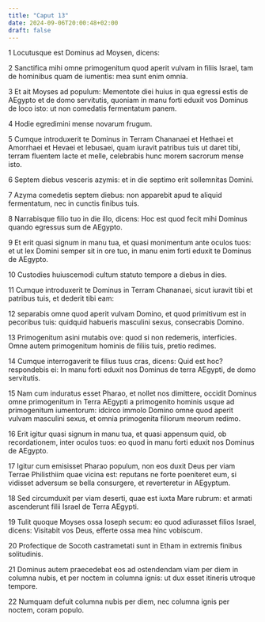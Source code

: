 ```yaml
---
title: "Caput 13"
date: 2024-09-06T20:00:48+02:00
draft: false
---
```



1 Locutusque est Dominus ad Moysen, dicens:

2 Sanctifica mihi omne primogenitum quod aperit vulvam in filiis Israel, tam de hominibus quam de iumentis: mea sunt enim omnia.

3 Et ait Moyses ad populum: Mementote diei huius in qua egressi estis de AEgypto et de domo servitutis, quoniam in manu forti eduxit vos Dominus de loco isto: ut non comedatis fermentatum panem.

4 Hodie egredimini mense novarum frugum.

5 Cumque introduxerit te Dominus in Terram Chananaei et Hethaei et Amorrhaei et Hevaei et Iebusaei, quam iuravit patribus tuis ut daret tibi, terram fluentem lacte et melle, celebrabis hunc morem sacrorum mense isto.

6 Septem diebus vesceris azymis: et in die septimo erit sollemnitas Domini.

7 Azyma comedetis septem diebus: non apparebit apud te aliquid fermentatum, nec in cunctis finibus tuis.

8 Narrabisque filio tuo in die illo, dicens: Hoc est quod fecit mihi Dominus quando egressus sum de AEgypto.

9 Et erit quasi signum in manu tua, et quasi monimentum ante oculos tuos: et ut lex Domini semper sit in ore tuo, in manu enim forti eduxit te Dominus de AEgypto.

10 Custodies huiuscemodi cultum statuto tempore a diebus in dies.

11 Cumque introduxerit te Dominus in Terram Chananaei, sicut iuravit tibi et patribus tuis, et dederit tibi eam:

12 separabis omne quod aperit vulvam Domino, et quod primitivum est in pecoribus tuis: quidquid habueris masculini sexus, consecrabis Domino.

13 Primogenitum asini mutabis ove: quod si non redemeris, interficies. Omne autem primogenitum hominis de filiis tuis, pretio redimes.

14 Cumque interrogaverit te filius tuus cras, dicens: Quid est hoc? respondebis ei: In manu forti eduxit nos Dominus de terra AEgypti, de domo servitutis.

15 Nam cum induratus esset Pharao, et nollet nos dimittere, occidit Dominus omne primogenitum in Terra AEgypti a primogenito hominis usque ad primogenitum iumentorum: idcirco immolo Domino omne quod aperit vulvam masculini sexus, et omnia primogenita filiorum meorum redimo.

16 Erit igitur quasi signum in manu tua, et quasi appensum quid, ob recordationem, inter oculos tuos: eo quod in manu forti eduxit nos Dominus de AEgypto.

17 Igitur cum emisisset Pharao populum, non eos duxit Deus per viam Terrae Philisthiim quae vicina est: reputans ne forte poeniteret eum, si vidisset adversum se bella consurgere, et reverteretur in AEgyptum.

18 Sed circumduxit per viam deserti, quae est iuxta Mare rubrum: et armati ascenderunt filii Israel de Terra AEgypti.

19 Tulit quoque Moyses ossa Ioseph secum: eo quod adiurasset filios Israel, dicens: Visitabit vos Deus, efferte ossa mea hinc vobiscum.

20 Profectique de Socoth castrametati sunt in Etham in extremis finibus solitudinis.

21 Dominus autem praecedebat eos ad ostendendam viam per diem in columna nubis, et per noctem in columna ignis: ut dux esset itineris utroque tempore.

22 Numquam defuit columna nubis per diem, nec columna ignis per noctem, coram populo.


